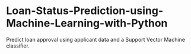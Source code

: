 # Loan-Status-Prediction-using-Machine-Learning-with-Python
Predict loan approval using applicant data and a Support Vector Machine classifier.
